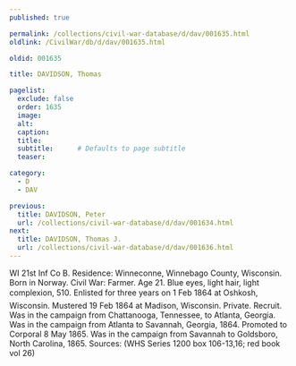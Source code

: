 ```yaml
---
published: true

permalink: /collections/civil-war-database/d/dav/001635.html
oldlink: /CivilWar/db/d/dav/001635.html

oldid: 001635

title: DAVIDSON, Thomas

pagelist:
  exclude: false
  order: 1635
  image: 
  alt:
  caption:
  title:
  subtitle:      # Defaults to page subtitle
  teaser:

category: 
  - D 
  - DAV

previous:
  title: DAVIDSON, Peter
  url: /collections/civil-war-database/d/dav/001634.html  
next:
  title: DAVIDSON, Thomas J.
  url: /collections/civil-war-database/d/dav/001636.html   
---
```

WI 21st Inf Co B. Residence: Winneconne, Winnebago County, Wisconsin. Born in Norway. Civil War: Farmer. Age 21. Blue eyes, light hair, light complexion, 5&#146;10&#148;. Enlisted for three years on 1 Feb 1864 at Oshkosh, Wisconsin. Mustered 19 Feb 1864 at Madison, Wisconsin. Private. Recruit. Was in the campaign from Chattanooga, Tennessee, to Atlanta, Georgia. Was in the campaign from Atlanta to Savannah, Georgia, 1864. Promoted to Corporal 8 May 1865. Was in the campaign from Savannah to Goldsboro, North Carolina, 1865. Sources: (WHS Series 1200 box 106-13,16; red book vol 26)